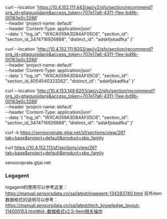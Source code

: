 curl --location 'https://10.4.152.111:443/api/v2/sfo/section/recommend?org_id=gtjaguojidanji&access_token=707e17a6-4311-11ee-bd9b-00163e0c3286' \
--header 'project-name: default' \
--header 'Content-Type: application/json' \
--data '{
    "log_id": "WXCA059A3D84AF05C6",
    "section_id": "section_id_3474716926888",
    "distinct_id": "adskfjskadfka"
}'


curl --location 'http://10.4.152.111:8203/api/v2/sfo/section/recommend?org_id=gtjaguojidanji&access_token=707e17a6-4311-11ee-bd9b-00163e0c3286' \
--header 'project-name: default' \
--header 'Content-Type: application/json' \
--data '{
    "log_id": "WXCA059A3D84AF05C6",
    "section_id": "section_id_4054540323262",
    "distinct_id": "adskfjskadfka"
}'


curl --location 'http://10.4.153.148:8203/api/v2/sfo/section/recommend?org_id=gtjaguojidanji&access_token=707e17a6-4311-11ee-bd9b-00163e0c3286' \
--header 'project-name: default' \
--header 'Content-Type: application/json' \
--data '{
    "log_id": "WXCA059A3D84AF05C6",
    "section_id": "section_id_3474716926888",
    "distinct_id": "adskfjskadfka"
}'




curl -k https://sensoroprate.gtjai.net/sf/sections/view/26?tab=base&project=default&product=sbp_family

curl https://10.4.152.111/sf/sections/view/26?tab=base&project=default&product=sbp_family


sensoroprate.gtjai.net


### Logagent
logagent的使用可以参考这里：https://manual.sensorsdata.cn/sa/latest/logagent-134283740.html
另外item数据格式的说明可以参考：
https://manual.sensorsdata.cn/sa/latest/tech_knowledge_layout-114000153.html#id-.数据格式v2.5-Item相关操作